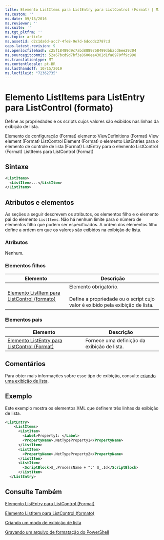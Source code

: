```yaml
---
title: Elemento ListItems para ListEntry para ListControl (Format) | Microsoft Docs
ms.custom: ''
ms.date: 09/13/2016
ms.reviewer: ''
ms.suite: ''
ms.tgt_pltfrm: ''
ms.topic: article
ms.assetid: d2c1da6d-acc7-4fe8-9e7d-6dcddc2787cd
caps.latest.revision: 9
ms.openlocfilehash: c25f18489d9c7abd8889758499dbbacd6ee29304
ms.sourcegitcommit: 52a67bcd9d7bf3e8600ea4302d1fa8970ff9c998
ms.translationtype: MT
ms.contentlocale: pt-BR
ms.lasthandoff: 10/15/2019
ms.locfileid: "72362735"
---
```

# <a name="listitems-element-for-listentry-for-listcontrol-format"></a>Elemento ListItems para ListEntry para ListControl (formato)

Define as propriedades e os scripts cujos valores são exibidos nas linhas da exibição de lista.

Elemento de configuração (Format) elemento ViewDefinitions (Format) View element (Format) ListControl Element (Format) o elemento ListEntries para o elemento de controle de lista (Format) ListEntry para o elemento ListControl (Format) ListItems para ListControl (Format)

## <a name="syntax"></a>Sintaxe

```xml
<ListItems>
  <ListItem>...</ListItem>
</ListItems>
```

## <a name="attributes-and-elements"></a>Atributos e elementos

As seções a seguir descrevem os atributos, os elementos filho e o elemento pai do elemento `ListItems`. Não há nenhum limite para o número de elementos filho que podem ser especificados. A ordem dos elementos filho define a ordem em que os valores são exibidos na exibição de lista.

### <a name="attributes"></a>Atributos

Nenhum.

### <a name="child-elements"></a>Elementos filhos

|Elemento|Descrição|
|-------------|-----------------|
|[Elemento ListItem para ListControl (formato)](./listitem-element-for-listitems-for-listcontrol-format.md)|Elemento obrigatório.<br /><br /> Define a propriedade ou o script cujo valor é exibido pela exibição de lista.|

### <a name="parent-elements"></a>Elementos pais

|Elemento|Descrição|
|-------------|-----------------|
|[Elemento ListEntry para ListControl (Format)](./listentry-element-for-listcontrol-format.md)|Fornece uma definição da exibição de lista.|

## <a name="remarks"></a>Comentários

Para obter mais informações sobre esse tipo de exibição, consulte [criando uma exibição de lista](./creating-a-list-view.md).

## <a name="example"></a>Exemplo

Este exemplo mostra os elementos XML que definem três linhas da exibição de lista.

```xml
<ListEntry>
    <ListItems>
      <ListItem>
        <Label>Property1: </Label>
        <PropertyName>.NetTypeProperty1</PropertyName>
      </ListItem>
      <ListItem>
        <PropertyName>.NetTypeProperty2</PropertyName>
      </ListItem>
      <ListItem>
        <ScriptBlock>$_.ProcessName + ":" $_.Id</ScriptBlock>
      </ListItem>
  </ListEntry>
```

## <a name="see-also"></a>Consulte Também

[Elemento ListEntry para ListControl (Format)](./listentry-element-for-listcontrol-format.md)

[Elemento ListItem para ListControl (formato)](./listitem-element-for-listitems-for-listcontrol-format.md)

[Criando um modo de exibição de lista](./creating-a-list-view.md)

[Gravando um arquivo de formatação do PowerShell](./writing-a-powershell-formatting-file.md)
